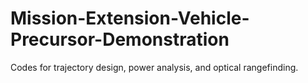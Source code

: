 # Mission-Extension-Vehicle-Precursor-Demonstration
Codes for trajectory design, power analysis, and optical rangefinding.
